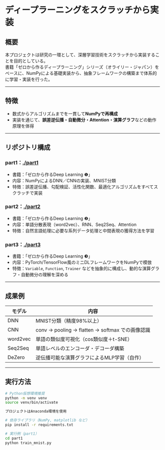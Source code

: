 # ディープラーニングをスクラッチから実装

## 概要
本プロジェクトは研究の一環として、深層学習技術をスクラッチから実装することを目的としている。  
書籍「ゼロから作るディープラーニング」シリーズ（オライリー・ジャパン）をベースに、NumPyによる基礎実装から、抽象フレームワークの構築まで体系的に学習・実装を行った。

---

## 特徴

- 数式からアルゴリズムまでを一貫して**NumPyで再構成**
- 実装を通じて、**誤差逆伝播・自動微分・Attention・演算グラフ**などの動作原理を体得


---

## リポジトリ構成

### part1：[./part1](./part1)
- 書籍：「ゼロから作るDeep Learning ❶」
- 内容：NumPyによるDNN／CNNの実装、MNIST分類
- 特徴：誤差逆伝播、勾配検証、活性化関数、最適化アルゴリズムをすべてスクラッチで実装

### part2：[./part2](./part2)
- 書籍：「ゼロから作るDeep Learning ❷」
- 内容：単語分散表現（word2vec）、RNN、Seq2Seq、Attention
- 特徴：自然言語処理に必要な系列データ処理と中間表現の獲得方法を学習

### part3：[./part3](./part3)
- 書籍：「ゼロから作るDeep Learning ❸」
- 内容：PyTorch/TensorFlow風のミニDLフレームワークをNumPyで模倣
- 特徴：`Variable`, `Function`, `Trainer` などを抽象的に構成し、動的な演算グラフ・自動微分の理解を深める

---

## 成果例

| モデル | 内容 |
|--------|------|
| DNN | MNIST分類（精度98%以上） |
| CNN | conv → pooling → flatten → softmax での画像認識 |
| word2vec | 単語の類似度可視化（cos類似度＋t-SNE） |
| Seq2Seq | 単語レベルのエンコーダ・デコーダ構築 |
| DeZero | 逆伝播可能な演算グラフによるMLP学習（自作） |

---

## 実行方法

```bash
# Python仮想環境推奨
python -m venv venv
source venv/bin/activate

プロジェクトはAnaconda環境を使用

# 依存ライブラリ（NumPy, matplotlib など）
pip install -r requirements.txt

# 実行例（part1）
cd part1
python train_mnist.py
